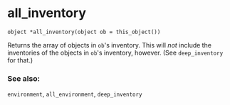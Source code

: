 # all_inventory

`object *all_inventory(object ob = this_object())`

Returns the array of objects in `ob`'s inventory. This will _not_ include the
inventories of the objects in `ob`'s inventory, however. (See `deep_inventory`
for that.)

### See also:

`environment`, `all_environment`, `deep_inventory`